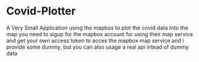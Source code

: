 # Covid-Plotter
A Very Small Application using the mapbox to plot the covid data Into the map
you need to sigup for the mapbox account for using their map service
and get your own access token to acces the mapbox map service and i provide some
dummy, but you can also usage a real api intead of dummy data
